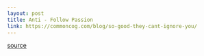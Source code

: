 ```yaml
---
layout: post
title: Anti - Follow Passion
link: https://commoncog.com/blog/so-good-they-cant-ignore-you/
---
```



[source](https://commoncog.com/blog/so-good-they-cant-ignore-you/)
